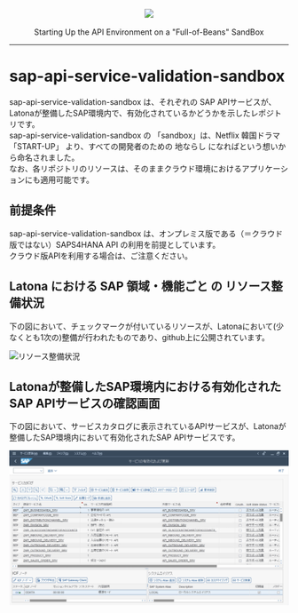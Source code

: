 <p align="center"> <img src="https://user-images.githubusercontent.com/91356865/144049159-1ebbd095-87d2-4a3c-81cb-277cc1d4c7b7.png" width="300"> </p> <p align="center"> Starting Up the API Environment on a "Full-of-Beans" SandBox </p>

***

# sap-api-service-validation-sandbox
sap-api-service-validation-sandbox は、それぞれの SAP APIサービスが、Latonaが整備したSAP環境内で、有効化されているかどうかを示したレポジトリです。  
sap-api-service-validation-sandbox の 「sandbox」は、Netflix 韓国ドラマ 「START-UP」 より、すべての開発者のための 地ならし になればという想いから命名されました。  
なお、各リポジトリのリソースは、そのままクラウド環境におけるアプリケーションにも適用可能です。  

## 前提条件  
sap-api-service-validation-sandbox は、オンプレミス版である（＝クラウド版ではない）SAPS4HANA API の利用を前提としています。  
クラウド版APIを利用する場合は、ご注意ください。  

## Latona における SAP 領域・機能ごと の リソース整備状況    
下の図において、チェックマークが付いているリソースが、Latonaにおいて(少なくとも1次の)整備が行われたものであり、github上に公開されています。  

![リソース整備状況](documents/sap-api-validated-sandbox_0915.drawio.png)

## Latonaが整備したSAP環境内における有効化されたSAP APIサービスの確認画面
下の図において、サービスカタログに表示されているAPIサービスが、Latonaが整備したSAP環境内において有効化されたSAP APIサービスです。

![サービスカタログ](documents/A873DF86-5271-4248-ACD7-1AD58F604459.jpeg)